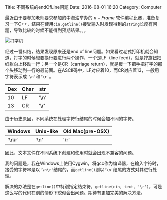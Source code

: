 Title: 不同系统的endOfLine问题
Date: 2016-08-01 16:20
Category: Computer

最近由于要参加老师要求参加的中海油举办的 $\pi-Frame$ 软件编程比赛，准备复习一下C++，结果在使用`cin.getline()`接受输入时发现得到的`string`长度有问题，导致比较的时候不能得到预期结果。。。

![打字机]({filename}/images/green_typewriter.jpg)

经过一番纠结，结果发现原来还是end of line问题。如果看过老式打印机就会知道，打字的时候想要换行要进行两个操作，一个是LF（line feed），就是拧旋钮把纸张向上移动一行；另一个是CR（carriage return），就是板一下把手把打字的那个头移动到一行的最前面。在ASCII码中，LF对应着10，而CR对应着13，一般用字符表示成`'\n'`和`'\r'`。

Dex | Char | str
---|---|---
10 | LF | '\n'
13 | CR | '\r'


由于历史原因，不同系统在处理字符行结尾的时候会加不同的字符。

Windows | Unix-like | Old Mac(pre-OSX)
---|---|---
'\n\r' | '\n' | '\r'

因此，文本文件在不同系统下创建和使用时就会出现不兼容的问题。

我的问题是，我在Windows上使用Cygwin，将gcc作为编译器，在输入字符时，接受的字符串是以`'\n\r'`结尾的，而`getline()`则以`'\n'`结尾的方式对其进行处理。

解决的办法是在`getline()`中特别指定结束符，`getline(cin, text, '\r')`，可是这么写的代码在别的情形下貌似会出问题。期待有更加完美的解决方法。
